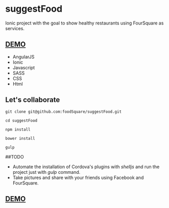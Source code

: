 # suggestFood
Ionic project with the goal to show healthy restaurants using FourSquare as services. 

## [DEMO](http://foodsquare.github.io/suggestFood)

- AngularJS
- Ionic
- Javascript
- SASS
- CSS
- Html

## Let's collaborate


``` 
git clone git@github.com:foodSquare/suggestFood.git 
```
``` 
cd suggestFood
```
``` 
npm install 
```
``` 
bower install 
```
``` 
gulp
```


##TODO
- Automate the installation of Cordova's plugins with *shelljs* and run the project just with *gulp* command.
- Take pictures and share with your friends using Facebook and FourSquare.

## [DEMO](http://foodsquare.github.io/suggestFood)
